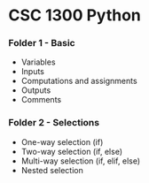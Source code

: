 # CSC 1300 Python

### Folder 1 - Basic
- Variables
- Inputs
- Computations and assignments
- Outputs
- Comments

### Folder 2 - Selections
- One-way selection (if)
- Two-way selection (if, else)
- Multi-way selection (if, elif, else)
- Nested selection